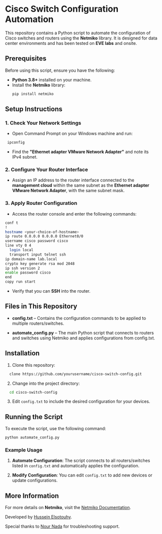 # Cisco Switch Configuration Automation

This repository contains a Python script to automate the configuration of Cisco switches and routers using the **Netmiko** library. It is designed for data center environments and has been tested on **EVE labs** and onsite.

## Prerequisites

Before using this script, ensure you have the following:

- **Python 3.8+** installed on your machine.
- Install the **Netmiko** library:
  ```bash
  pip install netmiko

Setup Instructions
------------------

### 1\. Check Your Network Settings

*   Open Command Prompt on your Windows machine and run:

 ```bash
  ipconfig
```

*   Find the **"Ethernet adapter VMware Network Adapter"** and note its IPv4 subnet.
    

### 2\. Configure Your Router Interface

*   Assign an IP address to the router interface connected to the **management cloud** within the same subnet as the **Ethernet adapter VMware Network Adapter**, with the same subnet mask.
    

### 3\. Apply Router Configuration

*   Access the router console and enter the following commands:
```bash
conf t
!
hostname <your-choice-of-hostname>
ip route 0.0.0.0 0.0.0.0 Ethernet0/0
username cisco password cisco
line vty 0 4
  login local
  transport input telnet ssh
ip domain-name lab.local
crypto key generate rsa mod 2048
ip ssh version 2
enable password cisco
end
copy run start
```
*   Verify that you can **SSH** into the router.
    

Files in This Repository
------------------------

*   **config.txt** – Contains the configuration commands to be applied to multiple routers/switches.
    
*   **automate\_config.py** – The main Python script that connects to routers and switches using Netmiko and applies configurations from config.txt.
    

Installation
------------

1. Clone this repository:
```bash
  clone https://github.com/yourusername/cisco-switch-config.git
```    
2. Change into the project directory:
```bash
  cd cisco-switch-config
```  
3.  Edit `config.txt` to include the desired configuration for your devices.
    

Running the Script
------------------

To execute the script, use the following command:
```bash
python automate_config.py
````

### Example Usage

1.  **Automate Configuration**: The script connects to all routers/switches listed in `config.txt` and automatically applies the configuration.
    
2.  **Modify Configuration**: You can edit `config.txt` to add new devices or update configurations.
    

More Information
----------------

For more details on **Netmiko**, visit the [Netmiko Documentation](https://pypi.org/project/netmiko/).

Developed by [Hussein Elsotouhy](https://eg.linkedin.com/in/hussein-elsotouhy-03137519b).

Special thanks to [Nour Nada](http://www.linkedin.com/in/nour-mamdouh-nada-920a65191) for troubleshooting support.
